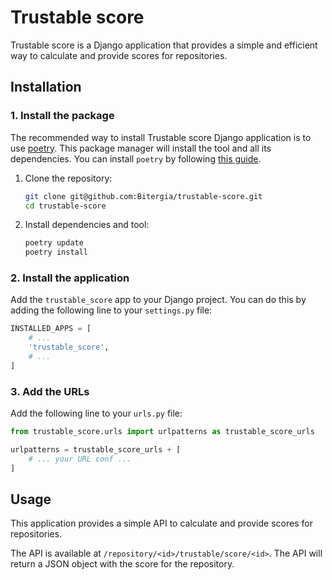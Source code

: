 # Trustable score

Trustable score is a Django application that provides a simple and efficient way
to calculate and provide scores for repositories.

## Installation

### 1. Install the package

The recommended way to install Trustable score Django application is to use
[poetry](https://python-poetry.org/).
This package manager will install the tool and all its dependencies.
You can install `poetry` by following [this guide](https://python-poetry.org/docs/#installation).

1. Clone the repository:

    ```bash
    git clone git@github.com:Bitergia/trustable-score.git
    cd trustable-score
    ```

2. Install dependencies and tool:

    ```bash
    poetry update
    poetry install
    ```

### 2. Install the application

Add the `trustable_score` app to your Django project. You can do this by adding
the following line to your `settings.py` file:

```python
INSTALLED_APPS = [
    # ...
    'trustable_score',
    # ...
]
```

### 3. Add the URLs

Add the following line to your `urls.py` file:

```python
from trustable_score.urls import urlpatterns as trustable_score_urls

urlpatterns = trustable_score_urls + [
    # ... your URL conf ...
]
```

## Usage

This application provides a simple API to calculate and provide scores for repositories.

The API is available at `/repository/<id>/trustable/score/<id>`. The API will return
a JSON object with the score for the repository.
